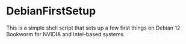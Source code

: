 # DebianFirstSetup
This is a simple shell script that sets up a few first things on Debian 12 Bookworm for NVIDIA and Intel-based systems
